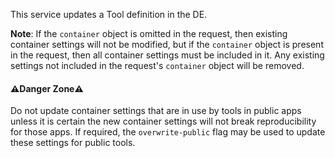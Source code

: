 This service updates a Tool definition in the DE.

**Note**: If the `container` object is omitted in the request, then existing container settings will not be modified,
but if the `container` object is present in the request, then all container settings must be included in it.
Any existing settings not included in the request's `container` object will be removed.

#### ⚠️Danger Zone⚠️

Do not update container settings that are in use by tools in public apps
unless it is certain the new container settings will not break reproducibility for those apps.
If required, the `overwrite-public` flag may be used to update these settings for public tools.
